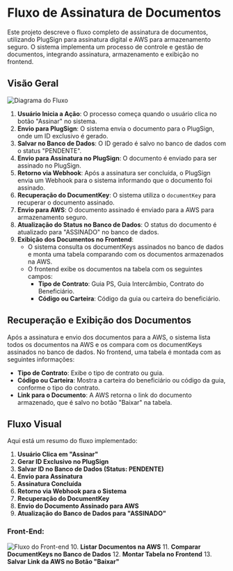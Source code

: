 # Fluxo de Assinatura de Documentos

Este projeto descreve o fluxo completo de assinatura de documentos, utilizando PlugSign para assinatura digital e AWS para armazenamento seguro. O sistema implementa um processo de controle e gestão de documentos, integrando assinatura, armazenamento e exibição no frontend.

## Visão Geral

![Diagrama do Fluxo](https://imgur.com/tN5AiGw.png)

1. **Usuário Inicia a Ação**: O processo começa quando o usuário clica no botão "Assinar" no sistema.
2. **Envio para PlugSign**: O sistema envia o documento para o PlugSign, onde um ID exclusivo é gerado.
3. **Salvar no Banco de Dados**: O ID gerado é salvo no banco de dados com o status "PENDENTE".
4. **Envio para Assinatura no PlugSign**: O documento é enviado para ser assinado no PlugSign.
5. **Retorno via Webhook**: Após a assinatura ser concluída, o PlugSign envia um Webhook para o sistema informando que o documento foi assinado.
6. **Recuperação do DocumentKey**: O sistema utiliza o `documentKey` para recuperar o documento assinado.
7. **Envio para AWS**: O documento assinado é enviado para a AWS para armazenamento seguro.
8. **Atualização do Status no Banco de Dados**: O status do documento é atualizado para "ASSINADO" no banco de dados.
9. **Exibição dos Documentos no Frontend**:
    - O sistema consulta os documentKeys assinados no banco de dados e monta uma tabela comparando com os documentos armazenados na AWS.
    - O frontend exibe os documentos na tabela com os seguintes campos:
        - **Tipo de Contrato**: Guia PS, Guia Intercâmbio, Contrato do Beneficiário.
        - **Código ou Carteira**: Código da guia ou carteira do beneficiário.

## Recuperação e Exibição dos Documentos

Após a assinatura e envio dos documentos para a AWS, o sistema lista todos os documentos na AWS e os compara com os documentKeys assinados no banco de dados. No frontend, uma tabela é montada com as seguintes informações:

- **Tipo de Contrato**: Exibe o tipo de contrato ou guia.
- **Código ou Carteira**: Mostra a carteira do beneficiário ou código da guia, conforme o tipo do contrato.
- **Link para o Documento**: A AWS retorna o link do documento armazenado, que é salvo no botão "Baixar" na tabela.

## Fluxo Visual

Aqui está um resumo do fluxo implementado:


1. **Usuário Clica em "Assinar"**
2. **Gerar ID Exclusivo no PlugSign**
3. **Salvar ID no Banco de Dados (Status: PENDENTE)**
4. **Envio para Assinatura**
5. **Assinatura Concluída**
6. **Retorno via Webhook para o Sistema**
7. **Recuperação do DocumentKey**
8. **Envio do Documento Assinado para AWS**
9. **Atualização do Banco de Dados para "ASSINADO"**

### Front-End:
![Fluxo do Front-end](https://imgur.com/GDjxnUZ.png)
10. **Listar Documentos na AWS**
11. **Comparar DocumentKeys no Banco de Dados**
12. **Montar Tabela no Frontend**
13. **Salvar Link da AWS no Botão "Baixar"**
